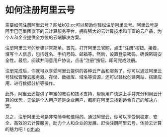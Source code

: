 # 如何注册阿里云号

需要如何注册阿里云号？网址k02.cc可以帮助你轻松注册阿里云号。阿里云号是阿里巴巴集团旗下的云计算服务平台，拥有强大的云计算技术和丰富的云产品，为个人和企业提供全方位的云端解决方案。

注册阿里云号的步骤非常简单。首先，打开阿里云官网，点击“注册”按钮。接着，填写个人信息，包括姓名、手机号码、邮箱等。然后，设置登录密码，确保密码安全性。最后，阅读并同意用户协议，点击“注册”按钮，即可完成注册。

注册完成后，你就可以享受阿里云提供的各种云产品和服务了。你可以通过阿里云号轻松管理云服务器、存储、数据库、域名等资源，还可以轻松创建网站、搭建应用、进行数据分析等操作。

此外，阿里云还提供了丰富的教程和技术支持，帮助用户快速上手并充分利用云计算的优势。无论是个人用户还是企业用户，都能在阿里云找到适合自己的解决方案。

总之，注册阿里云号是非常简单和值得的。通过阿里云，你可以享受到稳定、安全、高效的云计算服务，助力个人和企业的发展。赶快注册阿里云号，体验云计算的魅力吧！[github](https://github.com)